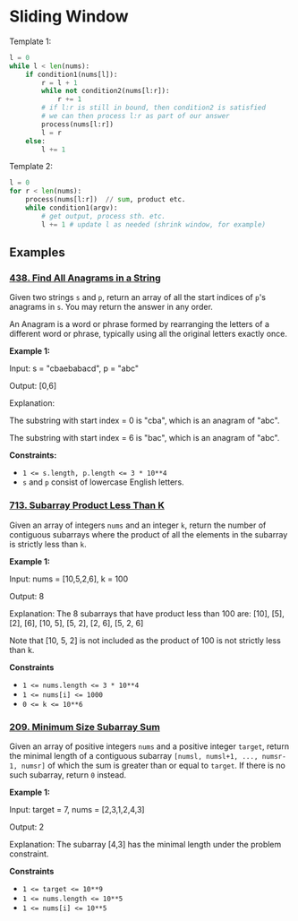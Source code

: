 # Sliding Window

Template 1:
```Python
l = 0
while l < len(nums):
    if condition1(nums[l]):
        r = l + 1
        while not condition2(nums[l:r]):
            r += 1
        # if l:r is still in bound, then condition2 is satisfied
        # we can then process l:r as part of our answer
        process(nums[l:r])
        l = r
    else:
        l += 1
```

Template 2:
```Python
l = 0
for r < len(nums):
    process(nums[l:r])  // sum, product etc.
    while condition1(argv):
        # get output, process sth. etc.
        l += 1 # update l as needed (shrink window, for example)
```

## Examples
### [438. Find All Anagrams in a String](https://leetcode.com/problems/find-all-anagrams-in-a-string/)
Given two strings `s` and `p`, return an array of all the start indices of `p`'s anagrams in `s`. You may return the answer in any order.

An Anagram is a word or phrase formed by rearranging the letters of a different word or phrase, typically using all the original letters exactly once.

**Example 1:**

Input: s = "cbaebabacd", p = "abc"

Output: [0,6]

Explanation:

The substring with start index = 0 is "cba", which is an anagram of "abc".

The substring with start index = 6 is "bac", which is an anagram of "abc".

**Constraints:**
- `1 <= s.length, p.length <= 3 * 10**4`
- `s` and `p` consist of lowercase English letters.


### [713. Subarray Product Less Than K](https://leetcode.com/problems/subarray-product-less-than-k/)

Given an array of integers `nums` and an integer `k`, return the number of contiguous subarrays where the product of all the elements in the subarray is strictly less than `k`.

**Example 1:**

Input: nums = [10,5,2,6], k = 100

Output: 8

Explanation: The 8 subarrays that have product less than 100 are:
[10], [5], [2], [6], [10, 5], [5, 2], [2, 6], [5, 2, 6]

Note that [10, 5, 2] is not included as the product of 100 is not strictly less than k.

**Constraints**
- `1 <= nums.length <= 3 * 10**4`
- `1 <= nums[i] <= 1000`
- `0 <= k <= 10**6`


### [209. Minimum Size Subarray Sum](https://leetcode.com/problems/minimum-size-subarray-sum/)

Given an array of positive integers `nums` and a positive integer `target`, return the minimal length of a contiguous subarray `[numsl, numsl+1, ..., numsr-1, numsr]` of which the sum is greater than or equal to `target`. If there is no such subarray, return `0` instead.

**Example 1:**

Input: target = 7, nums = [2,3,1,2,4,3]

Output: 2

Explanation: The subarray [4,3] has the minimal length under the problem constraint.

**Constraints**
- `1 <= target <= 10**9`
- `1 <= nums.length <= 10**5`
- `1 <= nums[i] <= 10**5`
